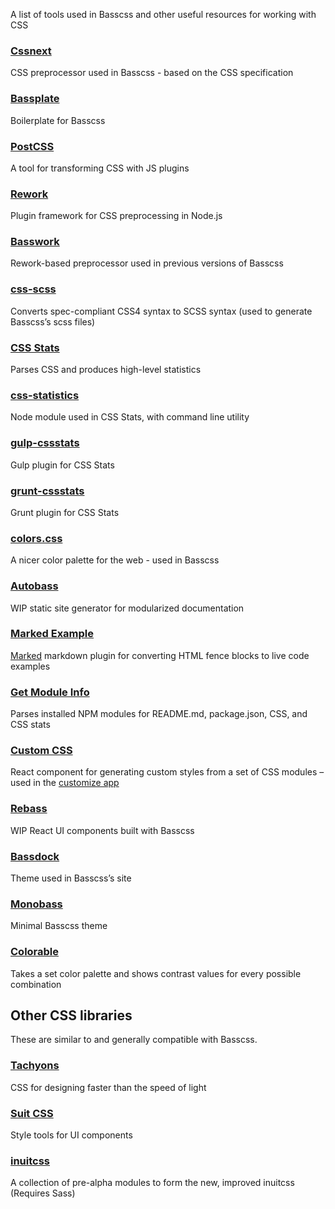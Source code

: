 
<p class="h3">
  A list of tools used in Basscss and other useful resources for working with CSS
</p>


### [Cssnext](http://cssnext.github.io/)
CSS preprocessor used in Basscss - based on the CSS specification

### [Bassplate](https://github.com/jxnblk/bassplate)
Boilerplate for Basscss

### [PostCSS](https://github.com/postcss/postcss)
A tool for transforming CSS with JS plugins

### [Rework](https://github.com/reworkcss/rework)
Plugin framework for CSS preprocessing in Node.js

### [Basswork](https://github.com/jxnblk/basswork)
Rework-based preprocessor used in previous versions of Basscss

### [css-scss](https://github.com/jxnblk/css-scss)
Converts spec-compliant CSS4 syntax to SCSS syntax (used to generate Basscss’s scss files)

### [CSS Stats](http://cssstats.com/)
Parses CSS and produces high-level statistics

### [css-statistics](https://github.com/cssstats/css-statistics)
Node module used in CSS Stats, with command line utility

### [gulp-cssstats](https://github.com/cssstats/gulp-cssstats)
Gulp plugin for CSS Stats

### [grunt-cssstats](https://github.com/cssstats/grunt-cssstats)
Grunt plugin for CSS Stats

### [colors.css](http://clrs.cc/)
A nicer color palette for the web - used in Basscss

### [Autobass](https://github.com/jxnblk/autobass)
WIP static site generator for modularized documentation

### [Marked Example](https://github.com/jxnblk/marked-example)
[Marked](https://www.npmjs.com/package/marked) markdown plugin for converting HTML fence blocks to live code examples

### [Get Module Info](https://github.com/jxnblk/get-module-info)
Parses installed NPM modules for README.md, package.json, CSS, and CSS stats

### [Custom CSS](https://github.com/jxnblk/custom-css)
React component for generating custom styles from a set of CSS modules – used in the [customize app](http://www.basscss.com/docs/customize/)

### [Rebass](https://github.com/jxnblk/rebass)
WIP React UI components built with Basscss

### [Bassdock](https://github.com/jxnblk/bassdock)
Theme used in Basscss’s site

### [Monobass](https://github.com/jxnblk/monobass)
Minimal Basscss theme 

### [Colorable](http://jxnblk.com/colorable/)
Takes a set color palette and shows contrast values for every possible combination

<!--
### [Handlebars Basscss](http://jxnblk.com/handlebars-basscss/)
Handlebars helpers for creating UI components with Basscss
-->

## Other CSS libraries
These are similar to and generally compatible with Basscss.

### [Tachyons](http://tachyons.io/)
CSS for designing faster than the speed of light

### [Suit CSS](http://suitcss.github.io/)
Style tools for UI components

### [inuitcss](https://github.com/inuitcss)
A collection of pre-alpha modules to form the new, improved inuitcss (Requires Sass)

